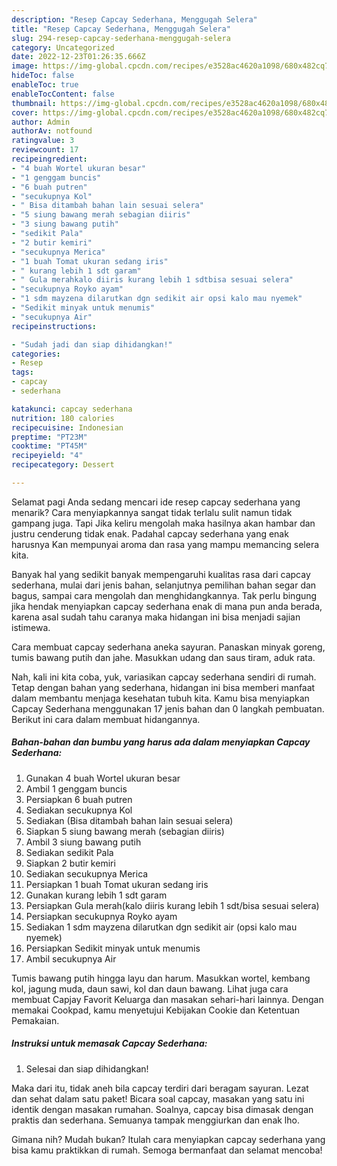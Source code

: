 ```yaml
---
description: "Resep Capcay Sederhana, Menggugah Selera"
title: "Resep Capcay Sederhana, Menggugah Selera"
slug: 294-resep-capcay-sederhana-menggugah-selera
category: Uncategorized
date: 2022-12-23T01:26:35.666Z
image: https://img-global.cpcdn.com/recipes/e3528ac4620a1098/680x482cq70/capcay-sederhana-foto-resep-utama.jpg
hideToc: false
enableToc: true
enableTocContent: false
thumbnail: https://img-global.cpcdn.com/recipes/e3528ac4620a1098/680x482cq70/capcay-sederhana-foto-resep-utama.jpg
cover: https://img-global.cpcdn.com/recipes/e3528ac4620a1098/680x482cq70/capcay-sederhana-foto-resep-utama.jpg
author: Admin
authorAv: notfound
ratingvalue: 3
reviewcount: 17
recipeingredient:
- "4 buah Wortel ukuran besar"
- "1 genggam buncis"
- "6 buah putren"
- "secukupnya Kol"
- " Bisa ditambah bahan lain sesuai selera"
- "5 siung bawang merah sebagian diiris"
- "3 siung bawang putih"
- "sedikit Pala"
- "2 butir kemiri"
- "secukupnya Merica"
- "1 buah Tomat ukuran sedang iris"
- " kurang lebih 1 sdt garam"
- " Gula merahkalo diiris kurang lebih 1 sdtbisa sesuai selera"
- "secukupnya Royko ayam"
- "1 sdm mayzena dilarutkan dgn sedikit air opsi kalo mau nyemek"
- "Sedikit minyak untuk menumis"
- "secukupnya Air"
recipeinstructions:

- "Sudah jadi dan siap dihidangkan!"
categories:
- Resep
tags:
- capcay
- sederhana

katakunci: capcay sederhana 
nutrition: 180 calories
recipecuisine: Indonesian
preptime: "PT23M"
cooktime: "PT45M"
recipeyield: "4"
recipecategory: Dessert

---
```



Selamat pagi Anda sedang mencari ide resep capcay sederhana yang menarik? Cara menyiapkannya sangat tidak terlalu sulit namun tidak gampang juga. Tapi Jika keliru mengolah maka hasilnya akan hambar dan justru cenderung tidak enak. Padahal capcay sederhana yang enak harusnya Kan mempunyai aroma dan rasa yang mampu memancing selera kita.


Banyak hal yang sedikit banyak mempengaruhi kualitas rasa dari capcay sederhana, mulai dari jenis bahan, selanjutnya pemilihan bahan segar dan bagus, sampai cara mengolah dan menghidangkannya. Tak perlu bingung jika hendak menyiapkan capcay sederhana enak di mana pun anda berada, karena asal sudah tahu caranya maka hidangan ini bisa menjadi sajian istimewa.

Cara membuat capcay sederhana aneka sayuran. Panaskan minyak goreng, tumis bawang putih dan jahe. Masukkan udang dan saus tiram, aduk rata.


Nah, kali ini kita coba, yuk, variasikan capcay sederhana sendiri di rumah. Tetap dengan bahan yang sederhana, hidangan ini bisa memberi manfaat dalam membantu menjaga kesehatan tubuh kita. Kamu bisa menyiapkan Capcay Sederhana menggunakan 17 jenis bahan dan 0 langkah pembuatan. Berikut ini cara dalam membuat hidangannya.

<!--inarticleads1-->

##### Bahan-bahan dan bumbu yang harus ada dalam menyiapkan Capcay Sederhana:

1. Gunakan 4 buah Wortel ukuran besar
1. Ambil 1 genggam buncis
1. Persiapkan 6 buah putren
1. Sediakan secukupnya Kol
1. Sediakan  (Bisa ditambah bahan lain sesuai selera)
1. Siapkan 5 siung bawang merah (sebagian diiris)
1. Ambil 3 siung bawang putih
1. Sediakan sedikit Pala
1. Siapkan 2 butir kemiri
1. Sediakan secukupnya Merica
1. Persiapkan 1 buah Tomat ukuran sedang iris
1. Gunakan  kurang lebih 1 sdt garam
1. Persiapkan  Gula merah(kalo diiris kurang lebih 1 sdt/bisa sesuai selera)
1. Persiapkan secukupnya Royko ayam
1. Sediakan 1 sdm mayzena dilarutkan dgn sedikit air (opsi kalo mau nyemek)
1. Persiapkan Sedikit minyak untuk menumis
1. Ambil secukupnya Air


Tumis bawang putih hingga layu dan harum. Masukkan wortel, kembang kol, jagung muda, daun sawi, kol dan daun bawang. Lihat juga cara membuat Capjay Favorit Keluarga dan masakan sehari-hari lainnya. Dengan memakai Cookpad, kamu menyetujui Kebijakan Cookie dan Ketentuan Pemakaian. 

<!--inarticleads2-->

##### Instruksi untuk memasak Capcay Sederhana:


1. Selesai dan siap dihidangkan!

Maka dari itu, tidak aneh bila capcay terdiri dari beragam sayuran. Lezat dan sehat dalam satu paket! Bicara soal capcay, masakan yang satu ini identik dengan masakan rumahan. Soalnya, capcay bisa dimasak dengan praktis dan sederhana. Semuanya tampak menggiurkan dan enak lho. 

Gimana nih? Mudah bukan? Itulah cara menyiapkan capcay sederhana yang bisa kamu praktikkan di rumah. Semoga bermanfaat dan selamat mencoba!
